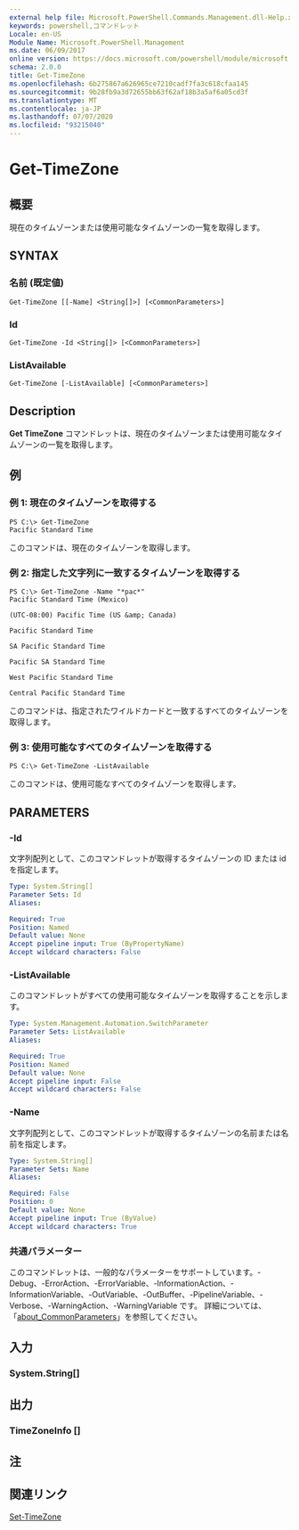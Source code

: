 ```yaml
---
external help file: Microsoft.PowerShell.Commands.Management.dll-Help.xml
keywords: powershell,コマンドレット
Locale: en-US
Module Name: Microsoft.PowerShell.Management
ms.date: 06/09/2017
online version: https://docs.microsoft.com/powershell/module/microsoft.powershell.management/get-timezone?view=powershell-6&WT.mc_id=ps-gethelp
schema: 2.0.0
title: Get-TimeZone
ms.openlocfilehash: 6b275867a626965ce7210cadf7fa3c618cfaa145
ms.sourcegitcommit: 9b28fb9a3d72655bb63f62af18b3a5af6a05cd3f
ms.translationtype: MT
ms.contentlocale: ja-JP
ms.lasthandoff: 07/07/2020
ms.locfileid: "93215040"
---
```

# Get-TimeZone

## 概要
現在のタイムゾーンまたは使用可能なタイムゾーンの一覧を取得します。

## SYNTAX

### 名前 (既定値)

```
Get-TimeZone [[-Name] <String[]>] [<CommonParameters>]
```

### Id

```
Get-TimeZone -Id <String[]> [<CommonParameters>]
```

### ListAvailable

```
Get-TimeZone [-ListAvailable] [<CommonParameters>]
```

## Description

**Get TimeZone** コマンドレットは、現在のタイムゾーンまたは使用可能なタイムゾーンの一覧を取得します。

## 例

### 例 1: 現在のタイムゾーンを取得する

```
PS C:\> Get-TimeZone
Pacific Standard Time
```

このコマンドは、現在のタイムゾーンを取得します。

### 例 2: 指定した文字列に一致するタイムゾーンを取得する

```
PS C:\> Get-TimeZone -Name "*pac*"
Pacific Standard Time (Mexico)

(UTC-08:00) Pacific Time (US &amp; Canada)

Pacific Standard Time

SA Pacific Standard Time

Pacific SA Standard Time

West Pacific Standard Time

Central Pacific Standard Time
```

このコマンドは、指定されたワイルドカードと一致するすべてのタイムゾーンを取得します。

### 例 3: 使用可能なすべてのタイムゾーンを取得する

```
PS C:\> Get-TimeZone -ListAvailable
```

このコマンドは、使用可能なすべてのタイムゾーンを取得します。

## PARAMETERS

### -Id

文字列配列として、このコマンドレットが取得するタイムゾーンの ID または id を指定します。

```yaml
Type: System.String[]
Parameter Sets: Id
Aliases:

Required: True
Position: Named
Default value: None
Accept pipeline input: True (ByPropertyName)
Accept wildcard characters: False
```

### -ListAvailable

このコマンドレットがすべての使用可能なタイムゾーンを取得することを示します。

```yaml
Type: System.Management.Automation.SwitchParameter
Parameter Sets: ListAvailable
Aliases:

Required: True
Position: Named
Default value: None
Accept pipeline input: False
Accept wildcard characters: False
```

### -Name

文字列配列として、このコマンドレットが取得するタイムゾーンの名前または名前を指定します。

```yaml
Type: System.String[]
Parameter Sets: Name
Aliases:

Required: False
Position: 0
Default value: None
Accept pipeline input: True (ByValue)
Accept wildcard characters: True
```

### 共通パラメーター

このコマンドレットは、一般的なパラメーターをサポートしています。-Debug、-ErrorAction、-ErrorVariable、-InformationAction、-InformationVariable、-OutVariable、-OutBuffer、-PipelineVariable、-Verbose、-WarningAction、-WarningVariable です。 詳細については、「[about_CommonParameters](https://go.microsoft.com/fwlink/?LinkID=113216)」を参照してください。

## 入力

### System.String[]

## 出力

### TimeZoneInfo []

## 注

## 関連リンク

[Set-TimeZone](Set-TimeZone.md)
